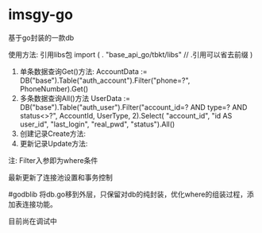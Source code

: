 # imsgy-go

基于go封装的一款db

使用方法:
引用libs包
import (
	. "base_api_go/tbkt/libs" // .引用可以省去前缀
)
1. 单条数据查询Get()方法:
AccountData := DB("base").Table("auth_account").Filter("phone=?", PhoneNumber).Get()
2. 多条数据查询All()方法
UserData := DB("base").Table("auth_user").Filter("account_id=? AND type=? AND status<>?", AccountId, UserType, 2).Select(
"account_id", "id AS user_id", "last_login", "real_pwd", "status").All()
3. 创建记录Create方法:
4. 更新记录Update方法:

注: Filter入参即为where条件


最新更新了连接池设置和事务控制

#godblib
将db.go移到外层，只保留对db的纯封装，优化where的组装过程，添加表连接功能。

目前尚在调试中